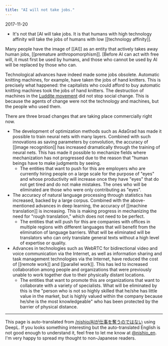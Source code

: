 ```yaml
---
title: "AI will not take jobs."
---
```


2017-11-20
- It's not that [AI will take jobs. It is that humans with high technology affinity will take the jobs of humans with low [[technology affinity]].

Many people have the image of [[AI]] as an entity that actively takes away human jobs, [[premature anthropomorphism]]. [Before AI can act with free will, it must first be used by humans, and those who cannot be used by AI will be replaced by those who can.

Technological advances have indeed made some jobs obsolete. Automatic knitting machines, for example, have taken the jobs of hand knitters. This is precisely what happened: the capitalists who could afford to buy automatic knitting machines took the jobs of hand knitters. The destruction of machines in the [Luddite movement](https://ja.wikipedia.org/wiki/%E3%83%A9%E3%83%83%E3%83%80%E3%82%A4%E3%83%88%E9%81%8B%E5%8B%95) did not stop social change. This is because the agents of change were not the technology and machines, but the people who used them.

There are three broad changes that are taking place commercially right now.
- The development of optimization methods such as AdaGrad has made it possible to train neural nets with many layers. Combined with such innovations as saving parameters by convolution, the accuracy of [[image recognition]] has increased dramatically through the training of neural nets. This has made it possible to mechanize fields where mechanization has not progressed due to the reason that "human beings have to make judgments by seeing.
    - The entities that want to push for this are employers who are currently hiring people on a large scale for the purpose of "eyes" and whose productivity will increase once they have "eyes" that do not get tired and do not make mistakes. The ones who will be eliminated are those who were only contributing as "eyes".
- The accuracy of natural language processing through statistics has increased, backed by a large corpus. Combined with the above-mentioned advances in deep learning, the accuracy of [[machine translation]] is increasing. This is making progress in mechanizing the need for "rough translation," which does not need to be perfect.
    - The entities that will push for this are companies with offices in multiple regions with different languages that will benefit from the elimination of language barriers. What will be eliminated will be translators who can only translate general texts without a high level of expertise or quality.
- Advances in technologies such as WebRTC for bidirectional video and voice communication via the Internet, as well as information sharing and task management technologies via the Internet, have reduced the cost of [[remote work]] and [[parallel work]]. This has led to increased collaboration among people and organizations that were previously unable to work together due to their physically distant locations.
    - The entities that want to promote this are organizations that want to collaborate with a variety of specialists. What will be eliminated by this is the "person who is not so highly skilled that he/she has little value in the market, but is highly valued within the company because he/she is the most knowledgeable" who has been protected by the barrier of physical distance.

---
This page is auto-translated from [/nishio/AIが仕事を奪うのではない](https://scrapbox.io/nishio/AIが仕事を奪うのではない) using DeepL. If you looks something interesting but the auto-translated English is not good enough to understand it, feel free to let me know at [@nishio_en](https://twitter.com/nishio_en). I'm very happy to spread my thought to non-Japanese readers.
